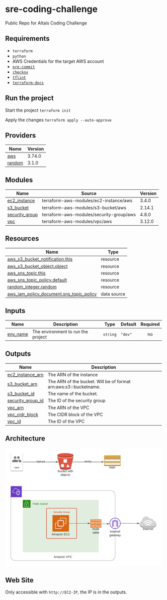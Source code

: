 # sre-coding-challenge
Public Repo for Altais Coding Challenge

## Requirements

- `terraform`
- `python`
- AWS Credentials for the target AWS account
- [`pre-commit`](https://github.com/antonbabenko/pre-commit-terraform#1-install-dependencies)
- [`checkov`](https://github.com/bridgecrewio/checkov)
- [`tflint`](https://github.com/terraform-linters/tflint)
- [`terraform-docs`](https://github.com/terraform-docs/terraform-docs)

## Run the project

Start the project 
`terraform init`

Apply the changes
`terraform apply --auto-approve`

<!-- BEGINNING OF PRE-COMMIT-TERRAFORM DOCS HOOK -->

## Providers

| Name | Version |
|------|---------|
| <a name="provider_aws"></a> [aws](#provider\_aws) | 3.74.0 |
| <a name="provider_random"></a> [random](#provider\_random) | 3.1.0 |

## Modules

| Name | Source | Version |
|------|--------|---------|
| <a name="module_ec2_instance"></a> [ec2\_instance](#module\_ec2\_instance) | terraform-aws-modules/ec2-instance/aws | 3.4.0 |
| <a name="module_s3_bucket"></a> [s3\_bucket](#module\_s3\_bucket) | terraform-aws-modules/s3-bucket/aws | 2.14.1 |
| <a name="module_security_group"></a> [security\_group](#module\_security\_group) | terraform-aws-modules/security-group/aws | 4.8.0 |
| <a name="module_vpc"></a> [vpc](#module\_vpc) | terraform-aws-modules/vpc/aws | 3.12.0 |

## Resources

| Name | Type |
|------|------|
| [aws_s3_bucket_notification.this](https://registry.terraform.io/providers/hashicorp/aws/3.74.0/docs/resources/s3_bucket_notification) | resource |
| [aws_s3_bucket_object.object](https://registry.terraform.io/providers/hashicorp/aws/3.74.0/docs/resources/s3_bucket_object) | resource |
| [aws_sns_topic.this](https://registry.terraform.io/providers/hashicorp/aws/3.74.0/docs/resources/sns_topic) | resource |
| [aws_sns_topic_policy.default](https://registry.terraform.io/providers/hashicorp/aws/3.74.0/docs/resources/sns_topic_policy) | resource |
| [random_integer.random](https://registry.terraform.io/providers/hashicorp/random/3.1.0/docs/resources/integer) | resource |
| [aws_iam_policy_document.sns_topic_policy](https://registry.terraform.io/providers/hashicorp/aws/3.74.0/docs/data-sources/iam_policy_document) | data source |

## Inputs

| Name | Description | Type | Default | Required |
|------|-------------|------|---------|:--------:|
| <a name="input_env_name"></a> [env\_name](#input\_env\_name) | The environment to run the project | `string` | `"dev"` | no |

## Outputs

| Name | Description |
|------|-------------|
| <a name="output_ec2_instance_arn"></a> [ec2\_instance\_arn](#output\_ec2\_instance\_arn) | The ARN of the instance |
| <a name="output_s3_bucket_arn"></a> [s3\_bucket\_arn](#output\_s3\_bucket\_arn) | The ARN of the bucket. Will be of format arn:aws:s3:::bucketname. |
| <a name="output_s3_bucket_id"></a> [s3\_bucket\_id](#output\_s3\_bucket\_id) | The name of the bucket. |
| <a name="output_security_group_id"></a> [security\_group\_id](#output\_security\_group\_id) | The ID of the security group |
| <a name="output_vpc_arn"></a> [vpc\_arn](#output\_vpc\_arn) | The ARN of the VPC |
| <a name="output_vpc_cidr_block"></a> [vpc\_cidr\_block](#output\_vpc\_cidr\_block) | The CIDR block of the VPC |
| <a name="output_vpc_id"></a> [vpc\_id](#output\_vpc\_id) | The ID of the VPC |
<!-- END OF PRE-COMMIT-TERRAFORM DOCS HOOK -->

## Architecture

![Alt text](images/Architecture.png?raw=true "Architecture")

## Web Site

Only accessible with `http://EC2-IP`, the IP is in the outputs.